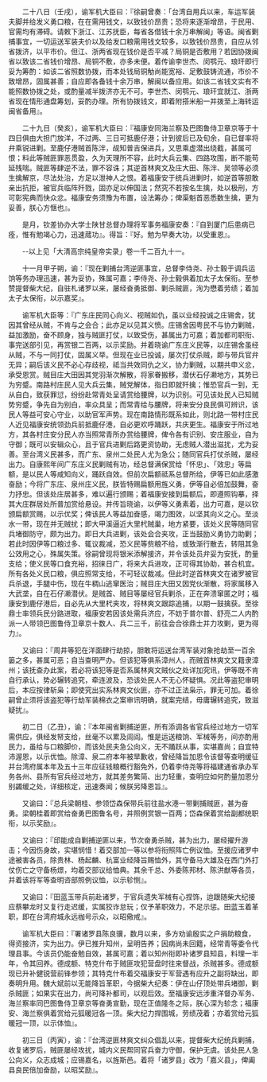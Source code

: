 <!-- { "loadSidebar": true } -->
　　二十八日（壬戌），谕军机大臣曰：『徐嗣曾奏：「台湾自用兵以来，车运军装夫脚并给发义勇口粮，在在需用钱文，以致钱价昂贵；恐将来逐渐增昂，于民用、官需均有滞碍。请敕下浙江、江苏抚臣，每省各借钱十余万串解闽」等语。闽省剿捕事宜，一切运送军装夫价以及给发口粮需用钱文较多，以致钱价昂贵，自应从邻省拨济，以平市价。但江、浙两省现在钱价是否平减？局铜是否敷用？若因协拨闽省以致该二省钱价增昂、局铜不敷，亦多未便。着传谕李世杰、闵鹗元、琅玕即行妥为筹酌：如该二省照数协拨，而本处钱局铜觔尚能宽裕、足敷鼓铸流通，市价不致增昂，固属甚善；自应即各备钱十余万串，解闽以备应用。如该二省钱文实有不能照数协拨之处，或酌量减半拨济亦无不可。李世杰、闵鹗元、琅玕宜就江、浙两省现在情形通盘筹划，妥酌办理。所有协拨钱文，即着附搭米船一并拨至上海转运闽省备用』。

　　二十九日（癸亥），谕军机大臣曰：『福康安同海兰察及巴图鲁侍卫章京等于十四日俱由大担门放洋，不过两、三日可抵鹿仔港；计到彼后已及旬余，自已督率将弁乘锐进剿。至鹿仔港贼首陈泮，觇知普吉保进兵，又思乘虚潜出绕截，甚属可恨；料此等贼匪罪恶贯盈，久为天理所不容，此时大兵云集、四路攻围，断不能苟延残喘。贼匪等肆逆不法，罪不容诛；其逆首林爽文及庄大田、陈泮、吴领等必须生擒解京，尽法处治，方足以泄神人之恨。着福康安于统兵进剿时，如逆首等胆敢亲出抗拒，被官兵临阵歼戮，固亦足以伸国法；然究不若按名生擒，处以极刑，方可彰宪典而快众忿。福康安务须豫为布置，设法筹办；俾渠魁首恶悉数生擒，更为妥善，朕心方惬也』。

　　是月，钦差协办大学士陕甘总督办理将军事务福康安奏：『自到厦门后患病已痊，惟有勉竭心力，迅速蒇功』。得旨：『好。勉为早奏大功，以受重恩』。

　　--以上见「大清高宗纯皇帝实录」卷一千二百九十一。

　　十一月甲子朔，谕：『现在剿捕台湾逆匪事宜，总督李侍尧、孙士毅于调兵运饷等务办理迅速，甚为妥协，殊属可嘉；李侍尧、孙士毅俱着加太子太保衔。至参赞提督柴大纪，自驻札诸罗以来，屡经奋勇抵御、剿杀贼匪，洵为懋着劳绩；着加太子太保衔，以示嘉奖』。

　　谕军机大臣等：『广东庄民同心向义、视贼如仇，虽以业经投诚之庄锡舍，犹因其曾经从贼，不肯与之会合；此亦足以见其义愤。庄锡舍因粤民不与协力剿贼，益加激励，奋不顾身，独与贼匪打仗，以致受伤，甚属出力可嘉；着加都司职衔、事完送部引见，再赏银二百两，以示奖励。并着晓谕广东庄义民等，以庄锡舍虽经从贼，不与一同打仗，固属义举。但现在业已投诚，屡次打仗杀贼，即与带兵官弁无异；嗣后该义民不必心存歧视，祗当共效同仇之义，协力剿贼，以期共申义忿，承受恩赏。贼目庄大田因其党羽渐次解散，将家眷搬移，潜伏石仔濑地方，其势已为穷蹙。南路村庄民人见大兵云集，贼党解体，指日即就歼擒；惟恐官兵一到，无从自白，致获罪愆，纷纷赴常青处呈请赏给腰牌，以为识别。可见该处民人已知贼势穷蹙，争先自为别白，率众具呈；而常青给与腰牌，将来安分良民俱可辨识，该民人等益可安心守业，以助官军声势。现在南路情形既系如此，则北路一带村庄民人近见福康安统领劲兵前抵鹿仔港，自必更欢呼踊跃，共庆更生。福康安于所过地方，其各村庄安分民人亦当照常青所办赏给腰牌，俾令各有识别、安庄服业，自为守御；既可以安辑众心，且于官兵进剿后路更资协助，无虑贼人潜出滋扰，尤为妥善。至台湾义民甚多，而广东、泉州二处民人尤为急公；随同官兵打仗杀贼，屡经出力。自康熙年间广东庄义民剿贼有功，经总督满保赏给「怀忠」、「效忠」等扁额，是以民人等咸知向义，踊跃自效。但前次扁额祗系总督所给，伊等已如此感激奋励；今将广东庄、泉州庄义民，朕皆特赐扁额用旌义勇，伊等自必倍加鼓舞，奋力抒忠。但该处庄居甚多，难以遍行颁赐；着福康安接到扁额后，即遵照钩摹，择其大庄群居处所普加赏给悬设。并传旨晓谕，以伊等义勇素着，出力可嘉，是以钦颁扁额赏赐，以示优奖；俾该民人等益加奋感，竭力图效，以坚其向义之心。至淡水一带，现在并无贼扰；即大甲溪逼近大里杙贼巢，地方紧要，该处义民等随同官兵堵御防守，颇为出力。即日大兵进剿，该处会合夹攻，正当鼓励义勇协力助剿；若此时因伊等口粮过多、辄议裁减，恐义民等赀粮不给，或致渐行散去，转阻其急公效用之心，殊属失策。徐嗣曾现将银米添解接济，并令该处员弁妥为安抚，酌量支给；使义民等口食充裕，招徕日广，将来大兵进攻，正可得其协助，甚合机宜。所有各处义民口粮，俱应照常支给，不可轻议裁减。但此时逆首林爽文在诸罗被官兵杀退，手腿中伤，现在牛稠山逃窜医治；贼目庄大田又因党伙渐散，将家属移入大武垄，自在石仔濑潜伏。是贼首、贼目等屡经官兵剿杀，正在奔溃窜匿之时；福康安到鹿仔港后，自必先从大里杙夹攻，将林爽文跟踪追捕，以期一鼓擒获。至徐鼎士率领兵民分路进取，福康安若因该处需兵济应，不妨于普尔普、舒亮二人内酌派一人带领巴图鲁侍卫章京十数人、兵二三千，前往会合徐鼎士并力攻剿，更为得力』。

　　又谕曰：『周井等犯在洋面肆行劫掠，胆敢将运送台湾军装对象抢劫至一百余篓之多，甚属可恶；自当查明严办。但该犯等俱系漳州人，而贼首林爽文又籍隶漳州；该抚查办此案，若必将该犯等是否系属林爽文贼伙之处详加究讯，伊等既不肯自行承认，势必辗转追究，牵连波及，恐该处民人不无心怀疑惧。况此等盗犯审明后，本应按律斩枭；即使究出实系林爽文伙匪，亦不过正法枭示，罪无可加。着徐嗣曾止须将该盗犯等行劫军装棉衣之案审讯明确，就案完结，毋庸辗转追究，致滋疑扰』。

　　初二日（乙丑），谕：『本年闽省剿捕逆匪，所有添调各省官兵经过地方一切军需供应，俱经发帑支给，丝毫不以累及闾阎。惟是运送粮饷、军械等务，间亦酌用民力，虽给与口粮脚价，而该处民夫急公向义，无不踊跃从事，实堪嘉尚；自宜特沛渥恩，以示优恤。除漳、泉二府本年被旱歉收，曾经降旨加恩令该督等查明缓征并台湾府属本年及五十三年应征钱粮概行豁免外，仍着李侍尧等将福建通省承办军务各州、县所有官兵经过地方，就其差务繁简、出力轻重，查明应如何酌量加恩分别蠲缓之处，详细核定，迅速奏闻；候朕另降恩旨』。

　　又谕曰：『总兵梁朝桂、参领岱森保带兵前往盐水港一带剿捕贼匪，甚为奋勇。梁朝桂着即赏给奋勇巴图鲁名号，并照例赏银一百两；岱森保着赏给副都统职衔，以示奖励』。

　　又谕曰：『邱能成自剿捕逆匪以来，节次奋勇杀贼，甚为出力，屡经擢升游击；今因伤身故，实堪悯惜！着交部加一等以参将衔照阵亡例议恤。至援应诸罗中途被害各员，除贵林、杨起麟、杭富业经降旨赐恤外，其守备马大雄及在西门外打仗伤亡之守备杨燝，均着交部议给恤典。其余千总、外委陈邦材、陈洪猷等各员，并着该将军等查明咨部照例议恤，以示轸恻』。

　　又谕曰：『田蓝玉带兵前赴诸罗，于官兵遗失军械有心捏饰，迨跟随柴大纪接应蔡攀龙时又复行走迟缓，实属狡诈怠玩；仅予革职效力，不足示惩。田蓝玉着革职，即在台湾府城永远枷号示众，以昭儆戒』。

　　谕军机大臣曰：『署诸罗县陈良骥，数月以来，多方劝谕殷实之户捐助粮食，得资接济，实为出力。伊已推升知州，呈明告养；因病尚未回籍，经常青等委令代理县事。今该员仍能奋勉自效，甚属可嘉；着以知州衔即补诸罗县知县，料理一半年，令其回养。德成额、特克什布于贼匪攻犯营盘时往来督战，杀贼甚多。德成额现已升补健锐营前锋参领；其特克什布着交福康安于军营遇有应升之副将缺出，即奏明升用。魏大斌前以无能降旨革职，今据柴大纪奏：伊在山仔顶处带兵堵御，剿杀贼匪；如果实在出力，尚可降补都司，以观后效。至福康安远涉重洋督办军务、海兰察率同巴图鲁侍卫章京等奋勇宣勤，现在正值隆冬之际，朕心深为轸念；福康安、海兰察俱着赏给元狐暖冠各一顶。柴大纪力捍围城，劳绩茂着；亦着赏给元狐暖冠一顶，以示体恤』。

　　初三日（丙寅），谕：『台湾逆匪林爽文纠众倡乱以来，提督柴大纪统兵剿捕，收复诸罗后，贼匪屡经攻扰，城内义民帮同官兵奋力守御，保护无虞。该处民人急公向义，众志成城；应锡嘉名，以旌斯邑。着将「诸罗县」改为「嘉义县」，俾阖县良民倍加奋励，以昭奖励』。

